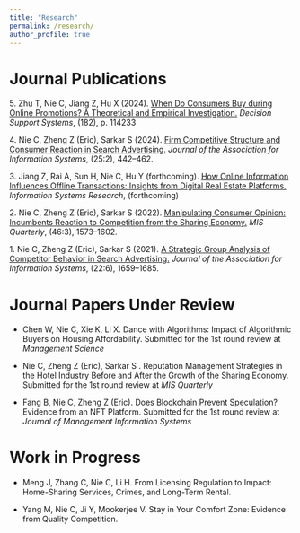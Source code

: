 ```yaml
---
title: "Research"
permalink: /research/
author_profile: true
---
```


# Journal Publications


<!-- Use APA 7th edition format -->


5\. Zhu T, Nie C, Jiang Z, Hu X (2024). [When Do Consumers Buy during Online Promotions? A Theoretical and Empirical Investigation.](https://doi.org/10.1016/j.dss.2024.114233) _Decision Support Systems_, (182), p. 114233

4\. Nie C, Zheng Z (Eric), Sarkar S (2024). [Firm Competitive Structure and Consumer Reaction in Search Advertising.](https://doi.org/10.17705/1jais.00835) _Journal of the Association for Information Systems_, (25:2), 442–462.

<!-- https://aisel.aisnet.org/jais_preprints/107/ -->
<!-- https://papers.ssrn.com/sol3/papers.cfm?abstract_id=4499361 -->
<!-- 10.17705/1jais.00835 -->


3\. Jiang Z, Rai A, Sun H, Nie C, Hu Y (forthcoming). [How Online Information Influences Offline Transactions: Insights from Digital Real Estate Platforms.](https://doi.org/10.1287/isre.2020.0658) _Information Systems Research_, (forthcoming)

2\. Nie C, Zheng Z (Eric), Sarkar S (2022). [Manipulating Consumer Opinion: Incumbents Reaction to Competition from the Sharing Economy.](https://doi.org/10.25300/MISQ/2022/15666) _MIS Quarterly_, (46:3), 1573–1602. 
<!-- [![PDF](https://img.shields.io/badge/PDF-green.svg)](/files/review_manipulation.pdf) [![Video](https://img.shields.io/badge/Video-orange.svg)](https://youtu.be/4LRscKwr4Fw) -->

1\. Nie C, Zheng Z (Eric), Sarkar S (2021). [A Strategic Group Analysis of Competitor Behavior in Search Advertising.](https://doi.org/10.17705/1jais.00710) _Journal of the Association for Information Systems_, (22:6), 1659–1685. 
<!-- [![PDF](https://img.shields.io/badge/PDF-green.svg)](/files/sponsored_search.pdf) -->

# Journal Papers Under Review

- Chen W, Nie C, Xie K, Li X. Dance with Algorithms: Impact of Algorithmic Buyers on Housing Affordability. Submitted for the 1st round review at _Management Science_

- Nie C, Zheng Z (Eric), Sarkar S . Reputation Management Strategies in the Hotel Industry Before and After the Growth of the Sharing Economy. Submitted for the 1st round review at _MIS Quarterly_
    
- Fang B, Nie C, Zheng Z (Eric). Does Blockchain Prevent Speculation? Evidence from an NFT Platform. Submitted for the 1st round review at _Journal of Management Information Systems_

# Work in Progress

- Meng J, Zhang C, Nie C, Li H. From Licensing Regulation to Impact: Home-Sharing Services, Crimes, and Long-Term Rental. 

- Yang M, Nie C, Ji Y, Mookerjee V. Stay in Your Comfort Zone: Evidence from Quality Competition.
